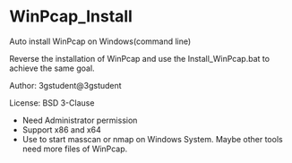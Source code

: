 # WinPcap_Install
Auto install WinPcap on Windows(command line)

Reverse the installation of WinPcap and use the Install_WinPcap.bat to achieve the same goal.

Author: 3gstudent@3gstudent

License: BSD 3-Clause

- Need Administrator permission
- Support x86 and x64
- Use to start masscan or nmap on Windows System. Maybe other tools need more files of WinPcap.
